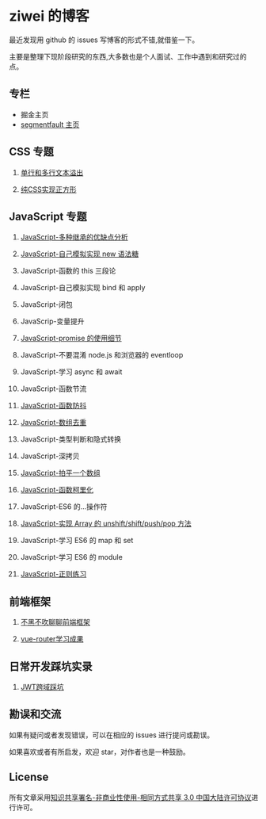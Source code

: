# ziwei 的博客

最近发现用 github 的 issues 写博客的形式不错,就借鉴一下。

主要是整理下现阶段研究的东西,大多数也是个人面试、工作中遇到和研究过的点。

## 专栏

* 掘金主页
* [segmentfault 主页](https://segmentfault.com/u/ziwei3749)

## CSS 专题

1. [单行和多行文本溢出](https://github.com/ziwei3749/blog/issues/10)

2. [纯CSS实现正方形](https://github.com/ziwei3749/blog/issues/10)

## JavaScript 专题

1.  [JavaScript-多种继承的优缺点分析](https://github.com/ziwei3749/blog/issues/9)

2.  [JavaScript-自己模拟实现 new 语法糖](https://github.com/ziwei3749/blog/issues/1)

3.  JavaScript-函数的 this 三段论

4.  JavaScript-自己模拟实现 bind 和 apply

5.  JavaScript-闭包

6.  JavaScrip-变量提升

7.  [JavaScript-promise 的使用细节](https://github.com/ziwei3749/blog/issues/2)

8.  JavaScript-不要混淆 node.js 和浏览器的 eventloop

9.  JavaScript-学习 async 和 await

10. JavaScript-函数节流

11. [JavaScript-函数防抖](https://github.com/ziwei3749/blog/issues/4)

12. [JavaScript-数组去重](https://github.com/ziwei3749/blog/issues/7)

13. JavaScript-类型判断和隐式转换

14. JavaScript-深拷贝

15. [JavaScript-拍平一个数组](https://github.com/ziwei3749/blog/issues/5)

16. [JavaScript-函数柯里化](https://github.com/ziwei3749/blog/issues/3)

17. JavaScript-ES6 的...操作符

18. [JavaScript-实现 Array 的 unshift/shift/push/pop 方法](https://github.com/ziwei3749/blog/issues/8)

19. JavaScript-学习 ES6 的 map 和 set

20. JavaScript-学习 ES6 的 module

21. [JavaScript-正则练习](https://github.com/ziwei3749/blog/issues/6)

## 前端框架

1. [不黑不吹聊聊前端框架](https://github.com/ziwei3749/blog/issues/12)

2. [vue-router学习成果](https://github.com/ziwei3749/blog/issues/13)

## 日常开发踩坑实录

1. [JWT跨域踩坑](https://github.com/ziwei3749/blog/issues/14)



## 勘误和交流

如果有疑问或者发现错误，可以在相应的 issues 进行提问或勘误。

如果喜欢或者有所启发，欢迎 star，对作者也是一种鼓励。

## License

所有文章采用[知识共享署名-非商业性使用-相同方式共享 3.0 中国大陆许可协议](https://creativecommons.org/licenses/by-nc-sa/3.0/cn/)进行许可。
